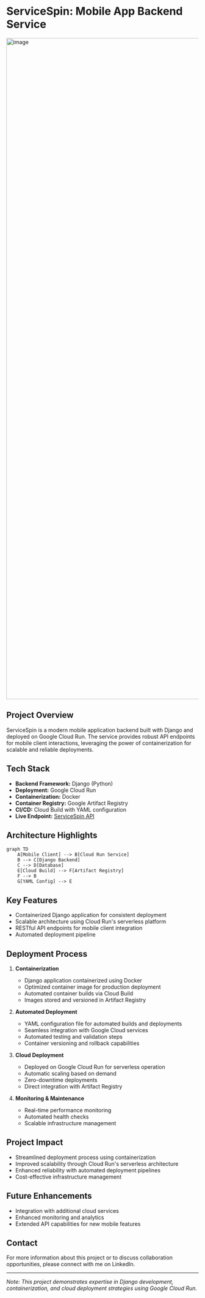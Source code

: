 # ServiceSpin: Mobile App Backend Service

<img width="1727" alt="image" src="https://github.com/user-attachments/assets/2236b914-6a80-4b08-a919-53532cdb630d" />


## Project Overview
ServiceSpin is a modern mobile application backend built with Django and deployed on Google Cloud Run. The service provides robust API endpoints for mobile client interactions, leveraging the power of containerization for scalable and reliable deployments.

## Tech Stack
- **Backend Framework:** Django (Python)
- **Deployment:** Google Cloud Run
- **Containerization:** Docker
- **Container Registry:** Google Artifact Registry
- **CI/CD:** Cloud Build with YAML configuration
- **Live Endpoint:** [ServiceSpin API](https://website-service-924447524543.us-central1.run.app)

## Architecture Highlights
```mermaid
graph TD
    A[Mobile Client] --> B[Cloud Run Service]
    B --> C[Django Backend]
    C --> D[Database]
    E[Cloud Build] --> F[Artifact Registry]
    F --> B
    G[YAML Config] --> E
```

## Key Features
- Containerized Django application for consistent deployment
- Scalable architecture using Cloud Run's serverless platform
- RESTful API endpoints for mobile client integration
- Automated deployment pipeline

## Deployment Process
1. **Containerization**
   - Django application containerized using Docker
   - Optimized container image for production deployment
   - Automated container builds via Cloud Build
   - Images stored and versioned in Artifact Registry

2. **Automated Deployment**
   - YAML configuration file for automated builds and deployments
   - Seamless integration with Google Cloud services
   - Automated testing and validation steps
   - Container versioning and rollback capabilities

3. **Cloud Deployment**
   - Deployed on Google Cloud Run for serverless operation
   - Automatic scaling based on demand
   - Zero-downtime deployments
   - Direct integration with Artifact Registry

4. **Monitoring & Maintenance**
   - Real-time performance monitoring
   - Automated health checks
   - Scalable infrastructure management

## Project Impact
- Streamlined deployment process using containerization
- Improved scalability through Cloud Run's serverless architecture
- Enhanced reliability with automated deployment pipelines
- Cost-effective infrastructure management

## Future Enhancements
- Integration with additional cloud services
- Enhanced monitoring and analytics
- Extended API capabilities for new mobile features

## Contact
For more information about this project or to discuss collaboration opportunities, please connect with me on LinkedIn.

---
*Note: This project demonstrates expertise in Django development, containerization, and cloud deployment strategies using Google Cloud Run.*
